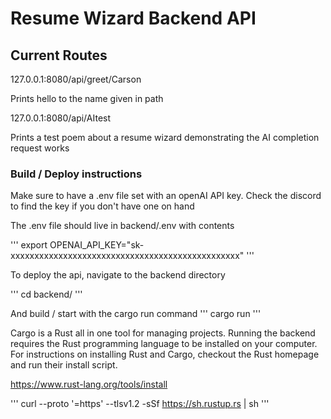# Resume Wizard Backend API

## Current Routes
127.0.0.1:8080/api/greet/Carson

Prints hello to the name given in path

127.0.0.1:8080/api/AItest

Prints a test poem about a resume wizard demonstrating the AI completion request works

### Build / Deploy instructions
Make sure to have a .env file set with an openAI API key. Check the discord to find the key if you don't have one on hand

The .env file should live in backend/.env with contents

'''
export OPENAI_API_KEY="sk-xxxxxxxxxxxxxxxxxxxxxxxxxxxxxxxxxxxxxxxxxxxxxxxx"
'''

To deploy the api, navigate to the backend directory

'''
cd backend/
'''

And build / start with the cargo run command
'''
cargo run
'''

Cargo is a Rust all in one tool for managing projects. Running the backend requires the Rust programming language to be installed on your computer. For instructions on installing Rust and Cargo, checkout the Rust homepage and run their install script.

https://www.rust-lang.org/tools/install

'''
curl --proto '=https' --tlsv1.2 -sSf https://sh.rustup.rs | sh
'''

